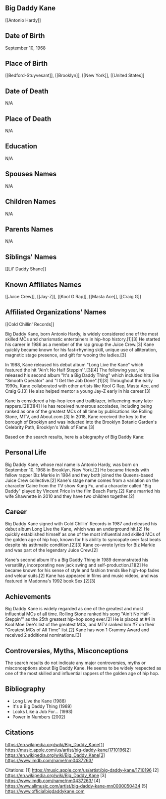 ## Big Daddy Kane
[[Antonio Hardy]]

## Date of Birth
September 10, 1968

## Place of Birth
[[Bedford-Stuyvesant]], [[Brooklyn]], [[New York]], [[United States]]

## Date of Death
N/A

## Place of Death
N/A

## Education
N/A

## Spouses Names
N/A

## Children Names
N/A

## Parents Names
N/A

## Siblings' Names
[[Lil' Daddy Shane]]

## Known Affiliates Names
[[Juice Crew]], [[Jay-Z]], [[Kool G Rap]], [[Masta Ace]], [[Craig G]]

## Affiliated Organizations' Names
[[Cold Chillin' Records]]

Big Daddy Kane, born Antonio Hardy, is widely considered one of the most skilled MCs and charismatic entertainers in hip-hop history.[1][3] He started his career in 1986 as a member of the rap group the Juice Crew.[3] Kane quickly became known for his fast-rhyming skill, unique use of alliteration, magnetic stage presence, and gift for wooing the ladies.[3] 

In 1988, Kane released his debut album "Long Live the Kane" which featured the hit "Ain't No Half Steppin'".[3][4] The following year, he released his second album "It's a Big Daddy Thing" which included hits like "Smooth Operator" and "I Get the Job Done".[1][3] Throughout the early 1990s, Kane collaborated with other artists like Kool G Rap, Masta Ace, and Craig G.[3] He also helped mentor a young Jay-Z early in his career.[3]

Kane is considered a hip-hop icon and trailblazer, influencing many later rappers.[2][3][4] He has received numerous accolades, including being ranked as one of the greatest MCs of all time by publications like Rolling Stone, MTV, and About.com.[3] In 2018, Kane received the key to the borough of Brooklyn and was inducted into the Brooklyn Botanic Garden's Celebrity Path, Brooklyn's Walk of Fame.[3]

Based on the search results, here is a biography of Big Daddy Kane:

## Personal Life
Big Daddy Kane, whose real name is Antonio Hardy, was born on September 10, 1968 in Brooklyn, New York.[2] He became friends with fellow rapper Biz Markie in 1984 and they both joined the Queens-based Juice Crew collective.[2] Kane's stage name comes from a variation on the character Caine from the TV show Kung Fu, and a character called "Big Daddy" played by Vincent Price in the film Beach Party.[2] Kane married his wife Shawnette in 2010 and they have two children together.[2]

## Career
Big Daddy Kane signed with Cold Chillin' Records in 1987 and released his debut album Long Live the Kane, which was an underground hit.[2] He quickly established himself as one of the most influential and skilled MCs of the golden age of hip hop, known for his ability to syncopate over fast beats despite his asthmatic condition.[2][3] Kane co-wrote lyrics for Biz Markie and was part of the legendary Juice Crew.[2] 

Kane's second album It's a Big Daddy Thing in 1989 demonstrated his versatility, incorporating new jack swing and self-production.[1][2] He became known for his sense of style and fashion trends like high-top fades and velour suits.[2] Kane has appeared in films and music videos, and was featured in Madonna's 1992 book Sex.[2][3]

## Achievements
Big Daddy Kane is widely regarded as one of the greatest and most influential MCs of all time. Rolling Stone ranked his song "Ain't No Half-Steppin'" as the 25th greatest hip-hop song ever.[2] He is placed at #4 in Kool Moe Dee's list of the greatest MCs, and MTV ranked him #7 on their "Greatest MCs of All Time" list.[2] Kane has won 1 Grammy Award and received 2 additional nominations.[3]

## Controversies, Myths, Misconceptions
The search results do not indicate any major controversies, myths or misconceptions about Big Daddy Kane. He seems to be widely respected as one of the most skilled and influential rappers of the golden age of hip hop.

## Bibliography
- Long Live the Kane (1988)
- It's a Big Daddy Thing (1989)
- Looks Like a Job For... (1993)
- Power in Numbers (2002)

## Citations 
https://en.wikipedia.org/wiki/Big_Daddy_Kane[1] https://music.apple.com/us/artist/big-daddy-kane/1710196[2] https://en.wikipedia.org/wiki/Big_Daddy_Kane[3] https://www.imdb.com/name/nm0437263/

Citations:
[1] https://music.apple.com/us/artist/big-daddy-kane/1710196
[2] https://en.wikipedia.org/wiki/Big_Daddy_Kane
[3] https://www.imdb.com/name/nm0437263/
[4] https://www.allmusic.com/artist/big-daddy-kane-mn0000050434
[5] https://www.officialbigdaddykane.com
